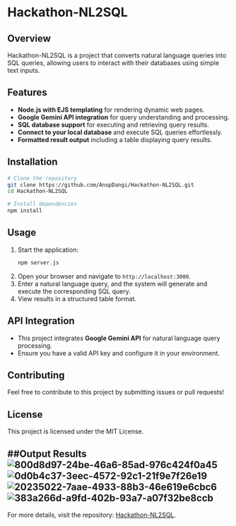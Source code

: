 # Hackathon-NL2SQL

## Overview
Hackathon-NL2SQL is a project that converts natural language queries into SQL queries, allowing users to interact with their databases using simple text inputs.

## Features
- **Node.js with EJS templating** for rendering dynamic web pages.
- **Google Gemini API integration** for query understanding and processing.
- **SQL database support** for executing and retrieving query results.
- **Connect to your local database** and execute SQL queries effortlessly.
- **Formatted result output** including a table displaying query results.

## Installation
```sh
# Clone the repository
git clone https://github.com/AnupDangi/Hackathon-NL2SQL.git
cd Hackathon-NL2SQL

# Install dependencies
npm install
```

## Usage
1. Start the application:
   ```sh
   npm server.js
   ```
2. Open your browser and navigate to `http://localhost:3000`.
3. Enter a natural language query, and the system will generate and execute the corresponding SQL query.
4. View results in a structured table format.

## API Integration
- This project integrates **Google Gemini API** for natural language query processing.
- Ensure you have a valid API key and configure it in your environment.

## Contributing
Feel free to contribute to this project by submitting issues or pull requests!

## License
This project is licensed under the MIT License.

##Output Results
![800d8d97-24be-46a6-85ad-976c424f0a45](https://github.com/user-attachments/assets/8188d482-a6fe-47ea-aa13-871573e15761)
![0d0b4c37-3eec-4572-92c1-21f9e7f26e19](https://github.com/user-attachments/assets/5c65d36b-0360-4e64-9584-194aaad27ecd)
![20235022-7aae-4933-88b3-46e619e6cbc6](https://github.com/user-attachments/assets/80ec974b-636e-4d25-97f3-7af75b65096b)
![383a266d-a9fd-402b-93a7-a07f32be8ccb](https://github.com/user-attachments/assets/34867ab2-af2a-4b3c-b204-96deac866db2)
---
For more details, visit the repository: [Hackathon-NL2SQL](https://github.com/AnupDangi/Hackathon-NL2SQL).

